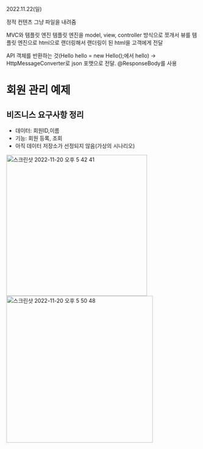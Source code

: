 2022.11.22(일)

정적 컨텐츠
 그냥 파일을 내려줌

MVC와 템플릿 엔진
 템플릿 엔진을 model, view, controller 방식으로 쪼개서 뷰를 템플릿 엔진으로 html으로 랜더링해서 랜더링이 된 html을 고객에게 전달

API
객체를 반환하는 것(Hello hello = new Hello();에서 hello)
-> HttpMessageConverter로 json 포맷으로 전달.
@ResponseBody를 사용

# 회원 관리 예제

## 비즈니스 요구사항 정리
- 데이터: 회원ID,이름
- 기능: 회원 등록, 조회
- 아직 데이터 저장소가 선정되지 않음(가상의 시나리오) 
<img width="369" alt="스크린샷 2022-11-20 오후 5 42 41" src="https://user-images.githubusercontent.com/96857599/202893212-1a6e420d-f81e-4872-9906-3dcbc4ee2582.png">

<img width="384" alt="스크린샷 2022-11-20 오후 5 50 48" src="https://user-images.githubusercontent.com/96857599/202893496-a70bb101-7789-4a55-a20d-d1ada18fdd4b.png">

